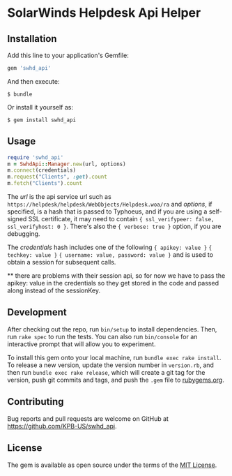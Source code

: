 # SolarWinds Helpdesk Api Helper

## Installation

Add this line to your application's Gemfile:

```ruby
gem 'swhd_api'
```

And then execute:

    $ bundle

Or install it yourself as:

    $ gem install swhd_api

## Usage

```ruby
require 'swhd_api'
m = SwhdApi::Manager.new(url, options)
m.connect(credentials)
m.request("Clients", :get).count 
m.fetch("Clients").count
```

The _url_ is the api service url such as `https://helpdesk/helpdesk/WebObjects/Helpdesk.woa/ra`
and _options_, if specified, is a hash that is passed to Typhoeus, and if you are using a self-signed
SSL certificate, it may need to contain `{ ssl_verifypeer: false, ssl_verifyhost: 0 }`.  There's
also the `{ verbose: true }` option, if you are debugging.

The _credentials_ hash includes one of the following
`{ apikey: value }`
`{ techkey: value }`
`{ username: value, password: value }`
and is used to obtain a session for subsequent calls.

** there are problems with their session api, so for now we have to pass the apikey: value in the credentials so they
get stored in the code and passed along instead of the sessionKey.

## Development

After checking out the repo, run `bin/setup` to install dependencies. Then, run `rake spec` to run the tests. You can also run `bin/console` for an interactive prompt that will allow you to experiment.

To install this gem onto your local machine, run `bundle exec rake install`. To release a new version, update the version number in `version.rb`, and then run `bundle exec rake release`, which will create a git tag for the version, push git commits and tags, and push the `.gem` file to [rubygems.org](https://rubygems.org).

## Contributing

Bug reports and pull requests are welcome on GitHub at https://github.com/KPB-US/swhd_api.


## License

The gem is available as open source under the terms of the [MIT License](http://opensource.org/licenses/MIT).

